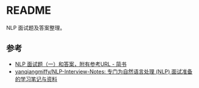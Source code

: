 # README

NLP 面试题及答案整理。





## 参考

- [NLP 面试题（一）和答案，附有参考URL - 简书](https://www.jianshu.com/p/fbb6d5e75059)
- [yanqiangmiffy/NLP-Interview-Notes: 专门为自然语言处理 (NLP) 面试准备的学习笔记与资料](https://github.com/yanqiangmiffy/NLP-Interview-Notes)


